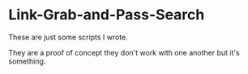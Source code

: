 # Link-Grab-and-Pass-Search
These are just some scripts I wrote.

They are a proof of concept they don't work with one another but it's something.
